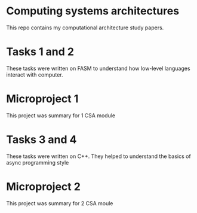 # Computing systems architectures
This repo contains my computational architecture study papers.

# Tasks 1 and 2
These tasks were written on FASM to understand how low-level languages interact with computer.

# Microproject 1
This project was summary for 1 CSA module

# Tasks 3 and 4
These tasks were written on C++. They helped to understand the basics of async programming style

# Microproject 2
This project was summary for 2 CSA moule
